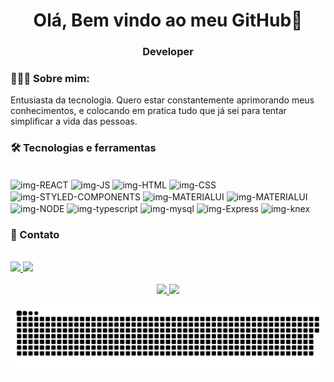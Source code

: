 <h1 align="center">Olá, Bem vindo ao meu GitHub👋</h1>
<h3 align="center">Developer</h3>
 
<h3>👨🏻‍💻 Sobre mim:</h3>
  Entusiasta da tecnologia. Quero estar constantemente aprimorando meus conhecimentos, e colocando em pratica tudo que já sei para tentar simplificar a vida das pessoas.
  
<h3>🛠 Tecnologias e ferramentas</h3>

<div style="display: inline_block"><br>
  <img align="center" alt="img-REACT" height="30" width="100" src="https://img.shields.io/badge/React-20232A?style=for-the-badge&logo=react&logoColor=61DAFB"/>
  
  <img align="center" alt="img-JS" height="30" width="100" src="https://img.shields.io/badge/JavaScript-F7DF1E?style=for-the-badge&logo=javascript&logoColor=black">

  <img align="center" alt="img-HTML" height="30" width="100" src="https://img.shields.io/badge/HTML5-E34F26?style=for-the-badge&logo=html5&logoColor=white">
    
  <img align="center" alt="img-CSS" height="30" width="100" src="https://img.shields.io/badge/CSS3-1572B6?style=for-the-badge&logo=css3&logoColor=white"/>
  
  <img align="center" alt="img-STYLED-COMPONENTS" height="30" width="100" src="https://img.shields.io/badge/styled--components-DB7093?style=for-the-badge&logo=styled-components&logoColor=white"/>
  
  <img align="center" alt="img-MATERIALUI" height="30" width="100" src="https://img.shields.io/badge/Material--UI-0081CB?style=for-the-badge&logo=material-ui&logoColor=white"/>
  
  <img align="center" alt="img-MATERIALUI" height="30" width="100" src="https://img.shields.io/badge/React_Router-CA4245?style=for-the-badge&logo=react-router&logoColor=white"/>
 
   <img align="center" height="30" width="100" alt="img-NODE" src="https://img.shields.io/badge/Node.js-43853D?style=for-the-badge&logo=node.js&logoColor=white" target="_blank"/>
  
  <img align="center" height="30" width="100" alt="img-typescript" src="https://img.shields.io/badge/TypeScript-007ACC?style=for-the-badge&logo=typescript&logoColor=white" target="_blank"/>
  
   <img align="center" height="30" width="100" alt="img-mysql" src="https://img.shields.io/badge/MySQL-00000F?style=for-the-badge&logo=mysql&logoColor=white" target="_blank"/>
  
  <img align="center" height="30" width="100" alt="img-Express" src="https://img.shields.io/badge/Express.js-404D59?style=for-the-badge" target="_blank"/>
  
  <img align="center" width="100px" height="30px" alt="img-knex"  src="https://user-images.githubusercontent.com/94838711/164778963-48a3d871-71b3-4c83-b32f-1d06da06805d.png" />
  
</div>

<h3>📧 Contato</h3>

<div style="display: inline_block"><br>
  <a href = "mailto:gledsonlucas111@gmail.com">
    <img src="https://img.shields.io/badge/Gmail-D14836?style=for-the-badge&logo=gmail&logoColor=white" target="_blank"
  </a>
  <a href="https://www.linkedin.com/in/gledson-lucas-1b5873166/" target="_blank">
    <img src="https://img.shields.io/badge/-LinkedIn-%230077B5?style=for-the-badge&logo=linkedin&logoColor=white" target="_blank">
  </a>
</div>
 
 
<div align="center" style="display: inline_block"><br>
  <a href="https://github.com/gledsonlucas111">
    <img height="150em" src="https://github-readme-stats.vercel.app/api?username=gledsonlucas111&show_icons=true&theme=dark&include_all_commits=true&count_private=true"/>
  <img height="150em" src="https://github-readme-stats.vercel.app/api/top-langs/?username=gledsonlucas111&layout=compact&langs_count=7&theme=dark"/>
</div>
 
 

  
  
![Snake animation](https://github.com/GledsonLucas111/GledsonLucas111/blob/output/github-contribution-grid-snake.svg)

 ##
